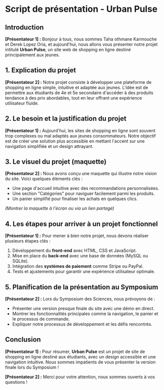 # Script de présentation - Urban Pulse

## **Introduction**

**[Présentateur 1] :** Bonjour à tous, nous sommes Taha othmane Karmouche et Derek Lopez Oria, et aujourd'hui, nous allons vous présenter notre projet intitulé **Urban Pulse**, un site web de shopping en ligne destiné principalement aux jeunes.

## **1. Explication du projet**

**[Présentateur 2] :** Notre projet consiste à développer une plateforme de shopping en ligne simple, intuitive et adaptée aux jeunes. L'idée est de permettre aux étudiants de 4e et 5e secondaire d'accéder à des produits tendance à des prix abordables, tout en leur offrant une expérience utilisateur fluide.

## **2. Le besoin et la justification du projet**

**[Présentateur 1] :** Aujourd'hui, les sites de shopping en ligne sont souvent trop complexes ou mal adaptés aux jeunes consommateurs. Notre objectif est de créer une solution plus accessible en mettant l'accent sur une navigation simplifiée et un design attrayant.

## **3. Le visuel du projet (maquette)**

**[Présentateur 2] :** Nous avons conçu une maquette qui illustre notre vision du site. Voici quelques éléments clés :

- Une page d'accueil intuitive avec des recommandations personnalisées.
- Une section "Catégories" pour naviguer facilement parmi les produits.
- Un panier simplifié pour finaliser les achats en quelques clics.

_(Montrer la maquette à l'écran ou via un lien partagé)_

## **4. Les étapes pour arriver à un projet fonctionnel**

**[Présentateur 1] :** Pour mener à bien notre projet, nous devons réaliser plusieurs étapes clés :

1. Développement du **front-end** avec HTML, CSS et JavaScript.
2. Mise en place du **back-end** avec une base de données (MySQL ou SQLite).
3. Intégration des **systèmes de paiement** comme Stripe ou PayPal.
4. Tests et ajustements pour garantir une expérience utilisateur optimale.

## **5. Planification de la présentation au Symposium**

**[Présentateur 2] :** Lors du Symposium des Sciences, nous prévoyons de :

- Présenter une version presque finale du site avec une démo en direct.
- Montrer les fonctionnalités principales comme la navigation, le panier et le processus de commande.
- Expliquer notre processus de développement et les défis rencontrés.

## **Conclusion**

**[Présentateur 1] :** Pour résumer, **Urban Pulse** est un projet de site de shopping en ligne destiné aux étudiants, avec un design accessible et une navigation intuitive. Nous sommes impatients de vous présenter la version finale lors du Symposium !

**[Présentateur 2] :** Merci pour votre attention, nous sommes ouverts à vos questions !
